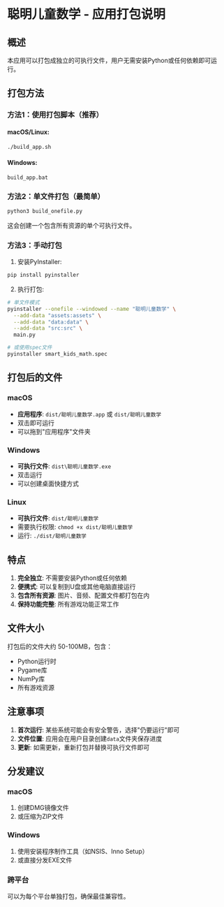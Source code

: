 # 聪明儿童数学 - 应用打包说明

## 概述
本应用可以打包成独立的可执行文件，用户无需安装Python或任何依赖即可运行。

## 打包方法

### 方法1：使用打包脚本（推荐）

#### macOS/Linux:
```bash
./build_app.sh
```

#### Windows:
```batch
build_app.bat
```

### 方法2：单文件打包（最简单）
```bash
python3 build_onefile.py
```

这会创建一个包含所有资源的单个可执行文件。

### 方法3：手动打包

1. 安装PyInstaller:
```bash
pip install pyinstaller
```

2. 执行打包:
```bash
# 单文件模式
pyinstaller --onefile --windowed --name "聪明儿童数学" \
  --add-data "assets:assets" \
  --add-data "data:data" \
  --add-data "src:src" \
  main.py

# 或使用spec文件
pyinstaller smart_kids_math.spec
```

## 打包后的文件

### macOS
- **应用程序**: `dist/聪明儿童数学.app` 或 `dist/聪明儿童数学`
- 双击即可运行
- 可以拖到"应用程序"文件夹

### Windows
- **可执行文件**: `dist\聪明儿童数学.exe`
- 双击运行
- 可以创建桌面快捷方式

### Linux
- **可执行文件**: `dist/聪明儿童数学`
- 需要执行权限: `chmod +x dist/聪明儿童数学`
- 运行: `./dist/聪明儿童数学`

## 特点

1. **完全独立**: 不需要安装Python或任何依赖
2. **便携式**: 可以复制到U盘或其他电脑直接运行
3. **包含所有资源**: 图片、音频、配置文件都打包在内
4. **保持功能完整**: 所有游戏功能正常工作

## 文件大小

打包后的文件大约 50-100MB，包含：
- Python运行时
- Pygame库
- NumPy库
- 所有游戏资源

## 注意事项

1. **首次运行**: 某些系统可能会有安全警告，选择"仍要运行"即可
2. **文件位置**: 应用会在用户目录创建`data`文件夹保存进度
3. **更新**: 如需更新，重新打包并替换可执行文件即可

## 分发建议

### macOS
1. 创建DMG镜像文件
2. 或压缩为ZIP文件

### Windows
1. 使用安装程序制作工具（如NSIS、Inno Setup）
2. 或直接分发EXE文件

### 跨平台
可以为每个平台单独打包，确保最佳兼容性。